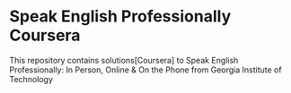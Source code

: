 # Speak English Professionally Coursera
This repository contains solutions[Coursera] to Speak English Professionally: In Person, Online & On the Phone from Georgia Institute of Technology
